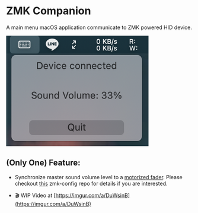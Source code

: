 # ZMK Companion

A main menu macOS application communicate to ZMK powered HID device.

![screenshot](img/screenshot.png)

## (Only One) Feature:
- Synchronize master sound volume level to a [motorized fader](https://tech.alpsalpine.com/e/products/detail/RS60N11M9A0F/). Please checkout [this](https://github.com/badjeff/zmk-config/blob/0f1ed1f050bbced22127284eb78e1b7e48da5f47/config/boards/shields/zero36/zero36.keymap#L162) zmk-config repo for details if you are interested.

- 🎬 WIP Video at [https://imgur.com/a/DuWsinB](https://imgur.com/a/DuWsinB)

